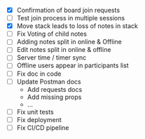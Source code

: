 - [x] Confirmation of board join requests
- [ ] Test join process in multiple sessions
- [X] Move stack leads to loss of notes in stack
- [ ] Fix Voting of child notes
- [ ] Adding notes split in online & Offline
- [ ] Edit notes split in online & offline
- [ ] Server time / timer sync
- [ ] Offline users appear in participants list
- [ ] Fix doc in code
- [ ] Update Postman docs
  - Add requests docs
  - Add missing props
  - ...
- [ ] Fix unit tests
- [ ] Fix deployment
- [ ] Fix CI/CD pipeline
